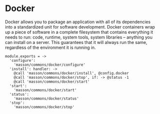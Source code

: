 
# Docker

Docker allows you to package an application with all of its dependencies into a
standardized unit for software development. Docker containers wrap up a piece of
software in a complete filesystem that contains everything it needs to run:
code, runtime, system tools, system libraries – anything you can install on a
server. This guarantees that it will always run the same, regardless of the
environment it is running in. 

    module.exports = ->
      'configure':
        'masson/commons/docker/configure'
      'install': handler: ->
        @call 'masson/commons/docker/install', @config.docker
        @call 'masson/commons/docker/stop', if: -> @status -1
        @call 'masson/commons/docker/start'
      'start':
        'masson/commons/docker/start'
      'status':
        'masson/commons/docker/status'
      'stop':
        'masson/commons/docker/stop'
